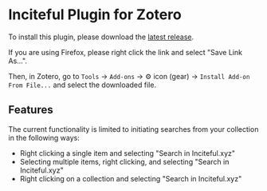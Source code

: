 # Inciteful Plugin for Zotero

To install this plugin, please download the [latest release](https://github.com/inciteful-xyz/inciteful-zotero-plugin/releases/latest/download/inciteful-zotero-plugin.xpi). 

If you are using Firefox, please right click the link and select "Save Link As...".

Then, in Zotero, go to `Tools` -> `Add-ons` -> :gear: icon (gear) -> `Install Add-on From File...` and select the downloaded file.

## Features
The current functionality is limited to initiating searches from your collection in the following ways:

- Right clicking a single item and selecting "Search in Inciteful.xyz"
- Selecting multiple items, right clicking, and selecting "Search in Inciteful.xyz"
- Right clicking on a collection and selecting "Search in Inciteful.xyz"

